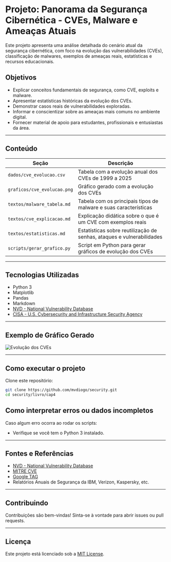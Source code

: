 # Projeto: Panorama da Segurança Cibernética - CVEs, Malware e Ameaças Atuais

Este projeto apresenta uma análise detalhada do cenário atual da segurança cibernética, com foco na evolução das vulnerabilidades (CVEs), classificação de malwares, exemplos de ameaças reais, estatísticas e recursos educacionais.

## Objetivos

- Explicar conceitos fundamentais de segurança, como CVE, exploits e malware.
- Apresentar estatísticas históricas da evolução dos CVEs.
- Demonstrar casos reais de vulnerabilidades exploradas.
- Informar e conscientizar sobre as ameaças mais comuns no ambiente digital.
- Fornecer material de apoio para estudantes, profissionais e entusiastas da área.

---

## Conteúdo

| Seção                          | Descrição                                                                 |
|-------------------------------|---------------------------------------------------------------------------|
| `dados/cve_evolucao.csv`      | Tabela com a evolução anual dos CVEs de 1999 a 2025                       |
| `graficos/cve_evolucao.png`   | Gráfico gerado com a evolução dos CVEs                                    |
| `textos/malware_tabela.md`    | Tabela com os principais tipos de malware e suas características          |
| `textos/cve_explicacao.md`    | Explicação didática sobre o que é um CVE com exemplos reais               |
| `textos/estatisticas.md`      | Estatísticas sobre reutilização de senhas, ataques e vulnerabilidades     |
| `scripts/gerar_grafico.py`    | Script em Python para gerar gráficos de evolução dos CVEs                 |

---

## Tecnologias Utilizadas

- Python 3
- Matplotlib
- Pandas
- Markdown
- [NVD - National Vulnerability Database](https://nvd.nist.gov/)
- [CISA - U.S. Cybersecurity and Infrastructure Security Agency](https://www.cisa.gov/)

---

## Exemplo de Gráfico Gerado

![Evolução dos CVEs](graficos/cve_evolucao.png)

---

## Como executar o projeto

Clone este repositório:

```bash
git clone https://github.com/mvdiogo/security.git
cd security/livro/cap4
```
## Como interpretar erros ou dados incompletos

Caso algum erro ocorra ao rodar os scripts:

* Verifique se você tem o Python 3 instalado.

---

## Fontes e Referências

* [NVD - National Vulnerability Database](https://nvd.nist.gov/)
* [MITRE CVE](https://cve.mitre.org/)
* [Google TAG](https://blog.google/threat-analysis-group/)
* Relatórios Anuais de Segurança da IBM, Verizon, Kaspersky, etc.

---

## Contribuindo

Contribuições são bem-vindas! Sinta-se à vontade para abrir issues ou pull requests.

---

## Licença

Este projeto está licenciado sob a [MIT License](LICENSE).
